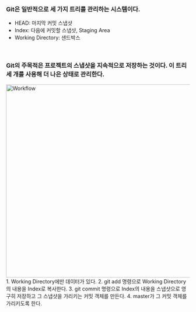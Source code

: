 ### Git은 일반적으로 세 가지 트리를 관리하는 시스템이다.
* HEAD: 마지막 커밋 스냅샷
* Index: 다음에 커밋할 스냅샷, Staging Area
* Working Directory: 샌드박스

<br>

### Git의 주목적은 프로젝트의 스냅샷을 지속적으로 저장하는 것이다. 이 트리 세 개를 사용해 더 나은 상태로 관리한다.
<img width="529" alt="Workflow" src="https://user-images.githubusercontent.com/53414240/128873930-68fa6fdc-245e-4b5c-854f-02cd09af20b6.PNG">
1. Working Directory에만 데이터가 있다.
2. git add 명령으로 Working Directory의 내용을 Index로 복사한다.
3. git commit 명령으로 Index의 내용을 스냅샷으로 영구히 저장하고 그 스냅샷을 가리키는 커밋 객체를 만든다.
4. master가 그 커밋 객체를 가리키도록 한다.
